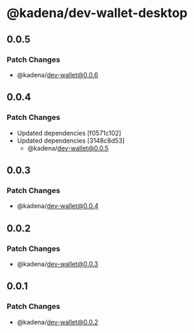 # @kadena/dev-wallet-desktop

## 0.0.5

### Patch Changes

- @kadena/dev-wallet@0.0.6

## 0.0.4

### Patch Changes

- Updated dependencies [f0571c102]
- Updated dependencies [3148c8d53]
  - @kadena/dev-wallet@0.0.5

## 0.0.3

### Patch Changes

- @kadena/dev-wallet@0.0.4

## 0.0.2

### Patch Changes

- @kadena/dev-wallet@0.0.3

## 0.0.1

### Patch Changes

- @kadena/dev-wallet@0.0.2
